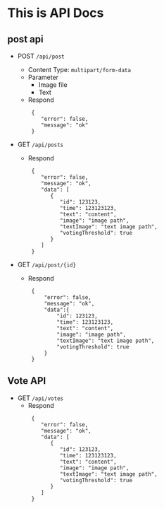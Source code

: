 # This is API Docs

## post api

- POST `/api/post`
    - Content Type: `multipart/form-data`
    - Parameter
        - Image file
        - Text
    - Respond
      ```json5
       {
          "error": false,
          "message": "ok"
       }
      ```

- GET `/api/posts`
    - Respond
      ```json5
       {
          "error": false,
          "message": "ok",
          "data": [
             {
                "id": 123123,
                "time": 123123123,
                "text": "content",
                "image": "image path",
                "textImage": "text image path",
                "votingThreshold": true
             }
          ] 
       }
      ```

- GET `/api/post/{id}`
    - Respond
      ```json5
       {
           "error": false,
           "message": "ok",
           "data":{
               "id": 123123,
               "time": 123123123,
               "text": "content",
               "image": "image path",
               "textImage": "text image path",
               "votingThreshold": true
           }
       }
      ```

## Vote API

- GET `/api/votes`
    - Respond
      ```json5
       {
          "error": false,
          "message": "ok",
          "data": [
             {
                "id": 123123,
                "time": 123123123,
                "text": "content",
                "image": "image path",
                "textImage": "text image path",
                "votingThreshold": true
             }
          ] 
       }
      ```
